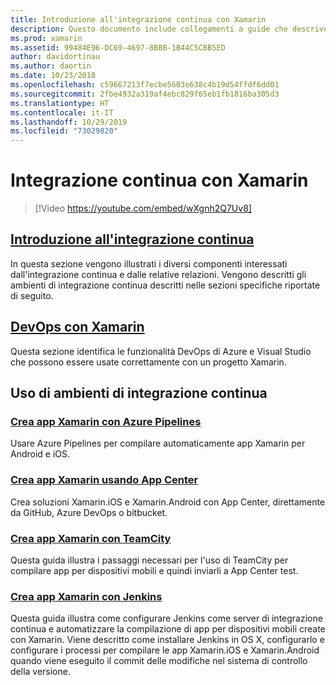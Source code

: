 ```yaml
---
title: Introduzione all'integrazione continua con Xamarin
description: Questo documento include collegamenti a guide che descrivono l'integrazione continua con Xamarin. Il contenuto collegato offre una panoramica dell'integrazione continua e illustra App Center Build, TeamCity e Jenkins.
ms.prod: xamarin
ms.assetid: 99484E96-DC69-4697-8BBB-1B44C5CBB5ED
author: davidortinau
ms.author: daortin
ms.date: 10/23/2018
ms.openlocfilehash: c59667213f7ecbe5603e638c4b19d54ffdf6dd01
ms.sourcegitcommit: 2fbe4932a319af4ebc829f65eb1fb1816ba305d3
ms.translationtype: HT
ms.contentlocale: it-IT
ms.lasthandoff: 10/29/2019
ms.locfileid: "73029820"
---
```

# <a name="continuous-integration-with-xamarin"></a>Integrazione continua con Xamarin

> [!Video https://youtube.com/embed/wXgnh2Q7Uv8]

## <a name="introduction-to-continuous-integrationtoolsciintro-to-cimd"></a>[Introduzione all'integrazione continua](~/tools/ci/intro-to-ci.md)

In questa sezione vengono illustrati i diversi componenti interessati dall'integrazione continua e dalle relative relazioni. Vengono descritti gli ambienti di integrazione continua descritti nelle sezioni specifiche riportate di seguito.

## <a name="devops-with-xamarintoolscidevopsmd"></a>[DevOps con Xamarin](~/tools/ci/devops.md)

Questa sezione identifica le funzionalità DevOps di Azure e Visual Studio che possono essere usate correttamente con un progetto Xamarin.

## <a name="working-with-continuous-integration-environments"></a>Uso di ambienti di integrazione continua

### <a name="build-xamarin-apps-with-azure-pipelineshttpsdocsmicrosoftcomazuredevopspipelineslanguagesxamarin"></a>[Crea app Xamarin con Azure Pipelines](https://docs.microsoft.com/azure/devops/pipelines/languages/xamarin/)

Usare Azure Pipelines per compilare automaticamente app Xamarin per Android e iOS.

### <a name="build-xamarin-apps-using-app-centerhttpsdocsmicrosoftcomappcenterbuildxamarin"></a>[Crea app Xamarin usando App Center](https://docs.microsoft.com/appcenter/build/xamarin/)

Crea soluzioni Xamarin.iOS e Xamarin.Android con App Center, direttamente da GitHub, Azure DevOps o bitbucket.

### <a name="build-xamarin-apps-with-teamcitytoolsciteamcitymd"></a>[Crea app Xamarin con TeamCity](~/tools/ci/teamcity.md)

Questa guida illustra i passaggi necessari per l'uso di TeamCity per compilare app per dispositivi mobili e quindi inviarli a App Center test.

### <a name="build-xamarin-apps-with-jenkinstoolscijenkins-walkthroughmd"></a>[Crea app Xamarin con Jenkins](~/tools/ci/jenkins-walkthrough.md)

Questa guida illustra come configurare Jenkins come server di integrazione continua e automatizzare la compilazione di app per dispositivi mobili create con Xamarin. Viene descritto come installare Jenkins in OS X, configurarlo e configurare i processi per compilare le app Xamarin.iOS e Xamarin.Android quando viene eseguito il commit delle modifiche nel sistema di controllo della versione.
